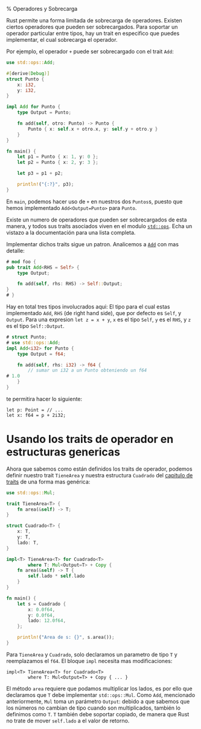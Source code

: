 % Operadores y Sobrecarga

Rust permite una forma limitada de sobrecarga de operadores. Existen ciertos operadores que pueden ser sobrecargados. Para soportar un operador particular entre tipos, hay un trait en especifico que puedes implementar, el cual sobrecarga el operador.

Por ejemplo, el operador `+` puede ser sobrecargado con el trait `Add`:

```rust
use std::ops::Add;

#[derive(Debug)]
struct Punto {
    x: i32,
    y: i32,
}

impl Add for Punto {
    type Output = Punto;

    fn add(self, otro: Punto) -> Punto {
        Punto { x: self.x + otro.x, y: self.y + otro.y }
    }
}

fn main() {
    let p1 = Punto { x: 1, y: 0 };
    let p2 = Punto { x: 2, y: 3 };

    let p3 = p1 + p2;

    println!("{:?}", p3);
}
```

En `main`, podemos hacer uso de `+` en nuestros dos `Puntos`s, puesto que hemos implementado `Add<Output=Punto>` para `Punto`.

Existe un numero de operadores que pueden ser sobrecargados de esta manera, y todos sus traits asociados viven en el modulo [`std::ops`][stdops]. Echa un vistazo a la documentación para una lista completa.

[stdops]: ../std/ops/index.html

Implementar dichos traits sigue un patron. Analicemos a [`Add`][add] con mas detalle:

```rust
# mod foo {
pub trait Add<RHS = Self> {
    type Output;

    fn add(self, rhs: RHS) -> Self::Output;
}
# }
```

[add]: ../std/ops/trait.Add.html

Hay en total tres tipos involucrados aqui: El tipo para el cual estas implementado `Add`, `RHS` (de right hand side), que por defecto es `Self`, y `Output`. Para una expresion `let z = x + y`, `x` es el tipo `Self`, `y` es el `RHS`, y `z` es el tipo `Self::Output`.

```rust
# struct Punto;
# use std::ops::Add;
impl Add<i32> for Punto {
    type Output = f64;

    fn add(self, rhs: i32) -> f64 {
        // sumar un i32 a un Punto obteniendo un f64
# 1.0
    }
}
```

te permitira hacer lo siguiente:

```rust,ignore
let p: Point = // ...
let x: f64 = p + 2i32;
```

# Usando los traits de operador en estructuras genericas

Ahora que sabemos como están definidos los traits de operador, podemos definir nuestro trait `TieneArea` y nuestra estructura `Cuadrado` del [capitulo de traits][traits] de una forma mas genérica:

[traits]: traits.html

```rust
use std::ops::Mul;

trait TieneArea<T> {
    fn area(&self) -> T;
}

struct Cuadrado<T> {
    x: T,
    y: T,
    lado: T,
}

impl<T> TieneArea<T> for Cuadrado<T>
        where T: Mul<Output=T> + Copy {
    fn area(&self) -> T {
        self.lado * self.lado
    }
}

fn main() {
    let s = Cuadrado {
        x: 0.0f64,
        y: 0.0f64,
        lado: 12.0f64,
    };

    println!("Area de s: {}", s.area());
}
```

Para `TieneArea` y `Cuadrado`, solo declaramos un parametro de tipo `T` y reemplazamos el `f64`. El bloque `impl` necesita mas modificaciones:

```ignore
impl<T> TieneArea<T> for Cuadrado<T>
        where T: Mul<Output=T> + Copy { ... }
```

El método `area` requiere que podamos multiplicar los lados, es por ello que declaramos que `T` debe implementar `std::ops::Mul`. Como `Add`, mencionado anteriormente, `Mul` toma un parámetro `Output`: debido a que sabemos que los números no cambian de tipo cuando son multiplicados, también lo definimos como `T`. `T` también debe soportar copiado, de manera que Rust no trate de mover `self.lado` a el valor de retorno.
